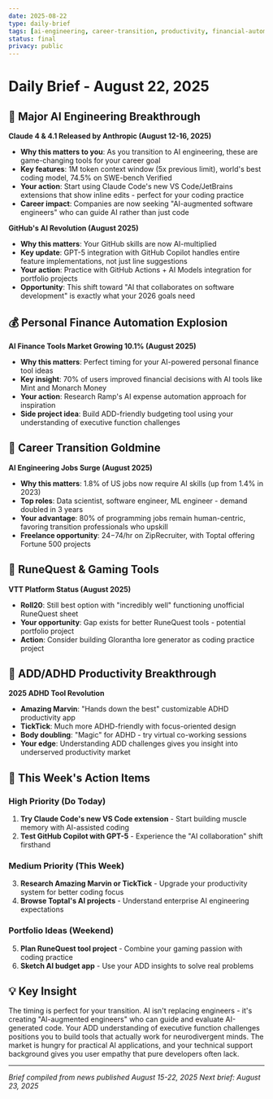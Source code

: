 ```yaml
---
date: 2025-08-22
type: daily-brief
tags: [ai-engineering, career-transition, productivity, financial-automation, runequest]
status: final
privacy: public
---
```


# Daily Brief - August 22, 2025

## 🚀 Major AI Engineering Breakthrough

**Claude 4 & 4.1 Released by Anthropic (August 12-16, 2025)**
- **Why this matters to you**: As you transition to AI engineering, these are game-changing tools for your career goal
- **Key features**: 1M token context window (5x previous limit), world's best coding model, 74.5% on SWE-bench Verified
- **Your action**: Start using Claude Code's new VS Code/JetBrains extensions that show inline edits - perfect for your coding practice
- **Career impact**: Companies are now seeking "AI-augmented software engineers" who can guide AI rather than just code

**GitHub's AI Revolution (August 2025)**
- **Why this matters**: Your GitHub skills are now AI-multiplied
- **Key update**: GPT-5 integration with GitHub Copilot handles entire feature implementations, not just line suggestions
- **Your action**: Practice with GitHub Actions + AI Models integration for portfolio projects
- **Opportunity**: This shift toward "AI that collaborates on software development" is exactly what your 2026 goals need

## 💰 Personal Finance Automation Explosion

**AI Finance Tools Market Growing 10.1% (August 2025)**
- **Why this matters**: Perfect timing for your AI-powered personal finance tool ideas
- **Key insight**: 70% of users improved financial decisions with AI tools like Mint and Monarch Money
- **Your action**: Research Ramp's AI expense automation approach for inspiration
- **Side project idea**: Build ADD-friendly budgeting tool using your understanding of executive function challenges

## 💼 Career Transition Goldmine

**AI Engineering Jobs Surge (August 2025)**
- **Why this matters**: 1.8% of US jobs now require AI skills (up from 1.4% in 2023)
- **Top roles**: Data scientist, software engineer, ML engineer - demand doubled in 3 years
- **Your advantage**: 80% of programming jobs remain human-centric, favoring transition professionals who upskill
- **Freelance opportunity**: $24-$74/hr on ZipRecruiter, with Toptal offering Fortune 500 projects

## 🎲 RuneQuest & Gaming Tools

**VTT Platform Status (August 2025)**
- **Roll20**: Still best option with "incredibly well" functioning unofficial RuneQuest sheet
- **Your opportunity**: Gap exists for better RuneQuest tools - potential portfolio project
- **Action**: Consider building Glorantha lore generator as coding practice project

## 🧠 ADD/ADHD Productivity Breakthrough

**2025 ADHD Tool Revolution**
- **Amazing Marvin**: "Hands down the best" customizable ADHD productivity app
- **TickTick**: Much more ADHD-friendly with focus-oriented design
- **Body doubling**: "Magic" for ADHD - try virtual co-working sessions
- **Your edge**: Understanding ADD challenges gives you insight into underserved productivity market

## 🎯 This Week's Action Items

### High Priority (Do Today)
1. **Try Claude Code's new VS Code extension** - Start building muscle memory with AI-assisted coding
2. **Test GitHub Copilot with GPT-5** - Experience the "AI collaboration" shift firsthand

### Medium Priority (This Week)
3. **Research Amazing Marvin or TickTick** - Upgrade your productivity system for better coding focus
4. **Browse Toptal's AI projects** - Understand enterprise AI engineering expectations

### Portfolio Ideas (Weekend)
5. **Plan RuneQuest tool project** - Combine your gaming passion with coding practice
6. **Sketch AI budget app** - Use your ADD insights to solve real problems

## 💡 Key Insight

The timing is perfect for your transition. AI isn't replacing engineers - it's creating "AI-augmented engineers" who can guide and evaluate AI-generated code. Your ADD understanding of executive function challenges positions you to build tools that actually work for neurodivergent minds. The market is hungry for practical AI applications, and your technical support background gives you user empathy that pure developers often lack.

---
*Brief compiled from news published August 15-22, 2025*
*Next brief: August 23, 2025*